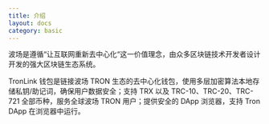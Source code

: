 ```yaml
---
title: 介绍
layout: docs
category: basic
---
```


波场是遵循“让互联网重新去中心化“这一价值理念，由众多区块链技术开发者设计开发的强大区块链生态系统。

TronLink 钱包是链接波场 TRON 生态的去中心化钱包，使用多层加密算法本地存储私钥/助记词，确保用户数据安全；支持 TRX 以及 TRC-10、TRC-20、TRC-721 全部币种，服务全球波场 TRON 用户；提供安全的 DApp 浏览器，支持 Tron DApp 在浏览器中运行。


